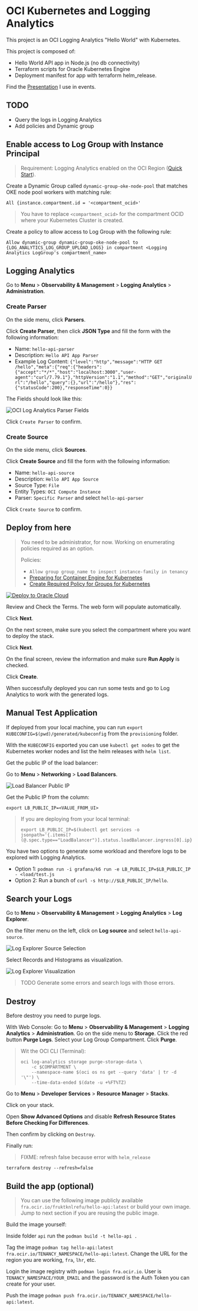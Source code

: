 # OCI Kubernetes and Logging Analytics

This project is an OCI Logging Analytics "Hello World" with Kubernetes.

This project is composed of:

- Hello World API app in Node.js (no db connectivity)
- Terraform scripts for Oracle Kubernetes Engine
- Deployment manifest for app with terraform helm_release.

Find the [Presentation](https://vmleon.github.io/oci-hello-loganalytics/) I use in events.

## TODO

- Query the logs in Logging Analytics
- Add policies and Dynamic group

## Enable access to Log Group with Instance Principal

> Requirement: Logging Analytics enabled on the OCI Region ([Quick Start](https://docs.oracle.com/en/cloud/paas/logging-analytics/logqs/)).

Create a Dynamic Group called `dynamic-group-oke-node-pool` that matches OKE node pool workers with matching rule:

```
All {instance.compartment.id = '<compartment_ocid>'
```

> You have to replace `<compartment_ocid>` for the compartment OCID where your Kubernetes Cluster is created.

Create a policy to allow access to Log Group with the following rule:

```
Allow dynamic-group dynamic-group-oke-node-pool to {LOG_ANALYTICS_LOG_GROUP_UPLOAD_LOGS} in compartment <Logging Analytics LogGroup's compartment_name>
```

## Logging Analytics

Go to **Menu** > **Observability & Management** > **Logging Analytics** > **Administration**.

### Create Parser

On the side menu, click **Parsers**.

Click **Create Parser**, then click **JSON Type** and fill the form with the following information:

- Name: `hello-api-parser`
- Description: `Hello API App Parser`
- Example Log Content: `{"level":"http","message":"HTTP GET /hello","meta":{"req":{"headers":{"accept":"*/*","host":"localhost:3000","user-agent":"curl/7.79.1"},"httpVersion":"1.1","method":"GET","originalUrl":"/hello","query":{},"url":"/hello"},"res":{"statusCode":200},"responseTime":0}}`

The Fields should look like this:

![OCI Log Analytics Parser Fields](images/logan-parser-fields.png)

Click `Create Parser` to confirm.

### Create Source

On the side menu, click **Sources**.

Click **Create Source** and fill the form with the following information:

- Name: `hello-api-source`
- Description: `Hello API App Source`
- Source Type: `File`
- Entity Types: `OCI Compute Instance`
- Parser: `Specific Parser` and select `hello-api-parser`

Click `Create Source` to confirm.

## Deploy from here

> You need to be administrator, for now. Working on enumerating policies required as an option.
>
> Policies:
>
> - `Allow group group_name to inspect instance-family in tenancy`
> - [Preparing for Container Engine for Kubernetes](https://docs.oracle.com/en-us/iaas/Content/ContEng/Concepts/contengprerequisites.htm#Preparing_for_Container_Engine_for_Kubernetes)
> - [Create Required Policy for Groups for Kubernetes](https://docs.oracle.com/en-us/iaas/Content/ContEng/Concepts/contengpolicyconfig.htm#policyforgroupsrequired)

[![Deploy to Oracle Cloud](https://oci-resourcemanager-plugin.plugins.oci.oraclecloud.com/latest/deploy-to-oracle-cloud.svg)](https://cloud.oracle.com/resourcemanager/stacks/create?zipUrl=https://github.com/vmleon/oci-hello-loganalytics/releases/download/v0.1.2/logan.zip)

Review and Check the Terms. The web form will populate automatically.

Click **Next**.

On the next screen, make sure you select the compartment where you want to deploy the stack.

Click **Next**.

On the final screen, review the information and make sure **Run Apply** is checked.

Click **Create**.

When successfully deployed you can run some tests and go to Log Analytics to work with the generated logs.

## Manual Test Application

If deployed from your local machine, you can run `export KUBECONFIG=$(pwd)/generated/kubeconfig` from the `provisioning` folder.

With the `KUBECONFIG` exported you can use `kubectl get nodes` to get the Kubernetes worker nodes and list the helm releases with `helm list`.

Get the public IP of the load balancer:

Go to **Menu** > **Networking** > **Load Balancers**.

![Load Balancer Public IP](images/loadbalancer-public-ip.png)

Get the Public IP from the column:

```
export LB_PUBLIC_IP=<VALUE_FROM_UI>
```

> If you are deploying from your local terminal:
>
> ```
> export LB_PUBLIC_IP=$(kubectl get services -o jsonpath='{.items[?(@.spec.type=="LoadBalancer")].status.loadBalancer.ingress[0].ip}')
> ```

You have two options to generate some workload and therefore logs to be explored with Logging Analytics.

- Option 1: `podman run -i grafana/k6 run -e LB_PUBLIC_IP=$LB_PUBLIC_IP - <load/test.js`
- Option 2: Run a bunch of `curl -s http://$LB_PUBLIC_IP/hello`.

## Search your Logs

Go to **Menu** > **Observability & Management** > **Logging Analytics** > **Log Explorer**.

On the filter menu on the left, click on **Log source** and select `hello-api-source`.

![Log Explorer Source Selection](images/log-explorer-source-selection.png)

Select Records and Histograms as visualization.

![Log Explorer Visualization](images/log-explorer-viz.png)

> TODO Generate some errors and search logs with those errors.

## Destroy

Before destroy you need to purge logs.

With Web Console:
Go to **Menu** > **Observability & Management** > **Logging Analytics** > **Administration**.
Go on the side menu to **Storage**.
Click the red button **Purge Logs**.
Select your Log Group Compartment.
Click **Purge**.

> Wit the OCI CLI (Terminal):
>
> ```
> oci log-analytics storage purge-storage-data \
>     -c $COMPARTMENT \
>     --namespace-name $(oci os ns get --query 'data' | tr -d '\"') \
>     --time-data-ended $(date -u +%FT%TZ)
> ```

Go to **Menu** > **Developer Services** > **Resource Manager** > **Stacks**.

Click on your stack.

Open **Show Advanced Options** and disable **Refresh Resource States Before Checking For Differences**.

Then confirm by clicking on `Destroy`.

Finally run:

> FIXME: refresh false because error with `helm_release`

```
terraform destroy --refresh=false
```

## Build the app (optional)

> You can use the following image publicly available `fra.ocir.io/fruktknlrefu/hello-api:latest` or build your own image. Jump to next section if you are reusing the public image.

Build the image yourself:

Inside folder `api` run the `podman build -t hello-api .`

Tag the image `podman tag hello-api:latest fra.ocir.io/TENANCY_NAMESPACE/hello-api:latest`. Change the URL for the region you are working, `fra`, `lhr`, etc.

Login the image registry with `podman login fra.ocir.io`. User is `TENANCY_NAMESPACE/YOUR_EMAIL` and the password is the Auth Token you can create for your user.

Push the image `podman push fra.ocir.io/TENANCY_NAMESPACE/hello-api:latest`.
